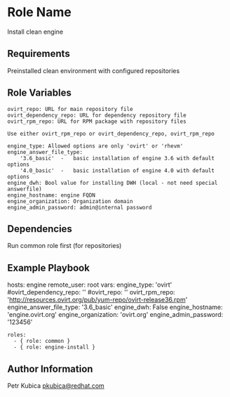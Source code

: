 Role Name
=========

Install clean engine

Requirements
------------

Preinstalled clean environment with configured repositories

Role Variables
--------------

    ovirt_repo: URL for main repository file 
    ovirt_dependency_repo: URL for dependency repository file
    ovirt_rpm_repo: URL for RPM package with repository files
    
    Use either ovirt_rpm_repo or ovirt_dependency_repo, ovirt_rpm_repo
    
    engine_type: Allowed options are only 'ovirt' or 'rhevm'
    engine_answer_file_type: 
        '3.6_basic'  -   basic installation of engine 3.6 with default options
        '4.0_basic'  -   basic installation of engine 4.0 with default options
    engine_dwh: Bool value for installing DWH (local - not need special answerfile)   
    engine_hostname: engine FQDN
    engine_organization: Organization domain
    engine_admin_password: admin@internal password

Dependencies
------------

Run common role first (for repositories)

Example Playbook
----------------

  hosts: engine
    remote_user: root
    vars:
      engine_type: 'ovirt'
      #ovirt_dependency_repo: ''
      #ovirt_repo: ''
      ovirt_rpm_repo: 'http://resources.ovirt.org/pub/yum-repo/ovirt-release36.rpm'
      engine_answer_file_type: '3.6_basic'
      engine_dwh: False
      engine_hostname: 'engine.ovirt.org'
      engine_organization: 'ovirt.org'
      engine_admin_password: '123456'

    roles:
      - { role: common }
      - { role: engine-install }


Author Information
------------------

Petr Kubica
pkubica@redhat.com
